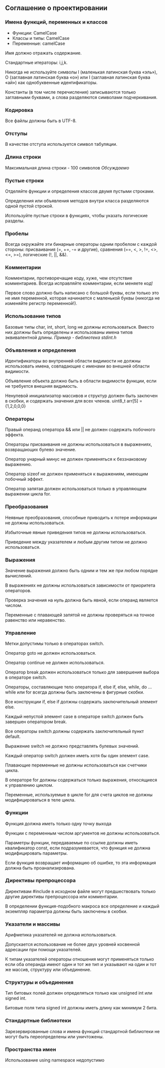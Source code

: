 ## Соглашение о проектировании

### Имена функций, переменных и классов

* Функции: CamelCase
* Классы и типы: CamelCase
* Переменные: camelCase


Имя должно отражать содержание.

Стандартные итераторы: i,j,k. 

Никогда не используйте символы l (маленькая латинская буква «эль»), O (заглавная латинская буква «о») или I (заглавная латинская буква «ай») как однобуквенные идентификаторы.

Константы (в том числе перечисления) записываются только заглавными буквами, а слова разделяются символами подчеркивания. 

### Кодировка

Все файлы должны быть в UTF-8.

### Отступы

В качестве отступа используется символ табуляции.

### Длина строки

Максимальная длина строки - 100 символов *Обсуждаемо*

### Пустые строки

Отделяйте функции и определения классов двумя пустыми строками.

Определения или объявления методов внутри класса разделяются одной пустой строкой.

Используйте пустые строки в функциях, чтобы указать логические разделы.

### Пробелы

Всегда окружайте эти бинарные операторы одним пробелом с каждой стороны: присваивания (=, +=, -= и другие), сравнения (==, <, >, !=, <>, <=, >=), логические (!, ||, &&).

### Комментарии

Комментарии, противоречащие коду, хуже, чем отсутствие комментариев. Всегда исправляйте комментарии, если меняете код!

Первое слово должно быть написано с большой буквы, если только это не имя переменной, которая начинается с маленькой буквы (никогда не изменяйте регистр переменной!).


### Использование типов

Базовые типы char, int, short, long не должны использоваться. Вместо них должны быть определены и использованы имена типов эквивалентной длины. 
*Пример - библиотека stdint.h*


### Объявления и определения

Идентификаторы во внутренней области видимости не должны использовать имена, совпадающие с именами во внешней области видимости.

Объявление объекта должно быть в области видимости функции, если не требуется внешняя видимость.

Ненулевой инициализатор массивов и структур должен быть заключен в скобки, и содержать
значения для всех членов.
uint8_t arr[5] = {1,2,0,0,0}

### Операторы

Правый операнд оператора && или || не должен содержать побочного эффекта.

Операторы присваивания не должны использоваться в выражениях, возвращающих булево значение.

Оператор унарный минус не должен применяться к беззнаковому выражению.

Оператор sizeof не должен применяться к выражениям, имеющим побочный эффект.

Оператор запятая должен использоваться только в управляющем выражении цикла for.

### Преобразования

Неявные преобразования, способные приводить к потере информации не должны использоваться.

Избыточные явные приведения типов не должны использоваться.

Приведение между указателем и любым другим типом не должно использоваться.

### Выражения

Значение выражения должно быть одним и тем же при любом порядке вычислений.

В выражениях не должны использоваться зависимости от приоритета операторов.

Проверка значения на нуль должна быть явной, если операнд является числом.

Переменные с плавающей запятой не должны проверяться на точное равенство или неравенство.

### Управление

Метки допустимы только в операторах switch.

Оператор goto не должен использоваться.

Оператор continue не должен использоваться.

Оператор break должен использоваться только для завершения выбора в операторе switch.

Операторы, составляющие тело оператора if, else if, else, while, do ... while или for всегда должны быть заключены в фигурные скобки.

Все конструкции if, else if должны содержать заключительный элемент else.

Каждый непустой элемент case в операторе switch должен быть завершен оператором break.

Все операторы switch должны содержать заключительный пункт default.

Выражение switch не должно представлять булевых значений.

Каждый оператор switch должен иметь хотя бы один элемент case.

Плавающие переменные не должны использоваться как счетчики цикла.

В операторе for должны содержаться только выражения, относящиеся к управлению циклом.

Переменные, используемые в цикле for для счета циклов не должны модифицироваться в теле цикла.

### Функции
Функция должна иметь только одну точку выхода

Функции с переменным числом аргументов не должны использоваться.

Параметры функции, передаваемые по ссылке должны иметь квалификатор const, если подразумевается, что функция не должна модифицировать параметры.

Если функция возвращает информацию об ошибке, то эта информация должна быть проанализирована.

### Директивы препроцессора

Директивам #include в исходном файле могут предшествовать только другие директивы препроцессора или комментарии.

В определении функция-подобного макроса все определение и каждый экземпляр параметра должны быть заключены в скобки.


### Указатели и массивы
Арифметика указателей не должна использоваться.

Допускается использование не более двух уровней косвенной адресации при помощи указателей.

К типам указателей операторы отношения могут применяться только если оба операнда имеют один и тот же тип и указывают на один и тот же массив, структуру или объединение.

### Структуры и объединения

Тип битовых полей должен определяться только как unsigned int или signed int.

Битовые поля типа signed int должны иметь длину как минимум 2 бита.

### Стандартные библиотеки

Зарезервированные слова и имена функций стандартной библиотеки не могут быть переопределены или уничтожены.

### Пространства имен

Использование using namespace недопустимо

### 
